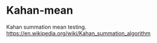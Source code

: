 # Kahan-mean
Kahan summation mean testing. 
https://en.wikipedia.org/wiki/Kahan_summation_algorithm
